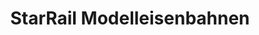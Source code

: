 ---
title: "StarRail Modelleisenbahnen"
url: /ennetbaden/starrail-modelleisenbahnen/
shop: Modellbau
---
